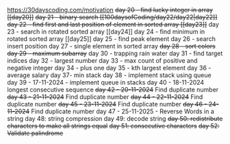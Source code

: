 https://30dayscoding.com/motivation
~~day 20 - find lucky integer in array [[day20]]~~ 
~~day 21 - binary search [[100daysofCoding/day22/day22|day22]]~~
~~day 22 - find first and last position of element in sorted array [[day23]]~~
day 23 - search in rotated sorted array [[day24]]
day 24 - find minimum in rotated sorted array [[day25]]
day 25 - find peak element 
day 26 - search insert position 
day 27 - single element in sorted array
~~day 28 - sort colors~~
~~day 29 - maximum subarray~~
day 30 - trapping rain water
day 31 - find target indices 
day 32 - largest number
day 33 - max count of positive and negative integer
day 34 - plus one
day 35 - kth largest element
day 36 - average salary
day 37- min stack
day 38 - implement stack using queue
day 39 - 17-11-2024 - implement queue in stacks
day 40 - 18-11-2024 longest consecutive sequence
~~day 42 - 20-11-2024~~ Find duplicate number
~~day 43 - 21-11-2024~~ Find duplicate number
~~day 44 - 22-11-2024~~ Find duplicate number
~~day 45 - 23-11-2024~~ Find duplicate number
~~day 46 - 24-11-2024~~ Find duplicate number
day 47 - 25-11-2025 - Reverse Words in a string
day 48: string compression
day 49: decode string
~~day 50: redistribute characters to make all strings equal~~
~~day 51: consecutive characters~~
~~day 52: Validate palindrome~~